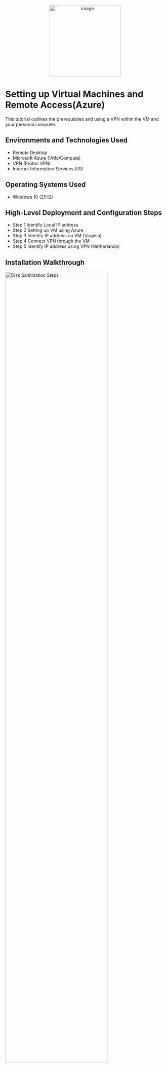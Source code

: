 <p align="center">
<img width="225" height="225" alt="image" src="https://github.com/user-attachments/assets/e43e6253-469e-46d9-841a-0fa3384d5e65" />

</p>

<h1>Setting up Virtual Machines and Remote Access(Azure)</h1>
This tutorial outlines the prerequisites and using a VPN within the VM and your personal computer.<br />





<h2>Environments and Technologies Used</h2>

- Remote Desktop
- Microsoft Azure (VMs/Compute)
- VPN (Proton VPN)
- Internet Information Services (IIS)

<h2>Operating Systems Used </h2>

- Windows 10 (21H2)

<h2>High-Level Deployment and Configuration Steps</h2>

- Step 1 Identify Local IP address
- Step 2 Setting up VM using Azure
- Step 3 Identify IP address on VM (Virginia)
- Step 4 Connect VPN through the VM
- Step 5 Identify IP address using VPN (Netherlands)

<h2>Installation Walkthrough</h2>

<p>
<img src="https://i.imgur.com/DJmEXEB.png" height="80%" width="80%" alt="Disk Sanitization Steps"/>
</p>
<p>
Lorem ipsum dolor sit amet, consectetur adipiscing elit, sed do eiusmod tempor incididunt ut labore et dolore magna aliqua. Ut enim ad minim veniam, quis nostrud exercitation ullamco laboris nisi ut aliquip ex ea commodo consequat. Duis aute irure dolor in reprehenderit in voluptate velit esse cillum dolore eu fugiat nulla pariatur.
</p>
<br />

<p>
<img src="https://i.imgur.com/DJmEXEB.png" height="80%" width="80%" alt="Disk Sanitization Steps"/>
</p>
<p>
Lorem ipsum dolor sit amet, consectetur adipiscing elit, sed do eiusmod tempor incididunt ut labore et dolore magna aliqua. Ut enim ad minim veniam, quis nostrud exercitation ullamco laboris nisi ut aliquip ex ea commodo consequat. Duis aute irure dolor in reprehenderit in voluptate velit esse cillum dolore eu fugiat nulla pariatur.
</p>
<br />

<p>
<img src="https://i.imgur.com/DJmEXEB.png" height="80%" width="80%" alt="Disk Sanitization Steps"/>
</p>
<p>
Lorem ipsum dolor sit amet, consectetur adipiscing elit, sed do eiusmod tempor incididunt ut labore et dolore magna aliqua. Ut enim ad minim veniam, quis nostrud exercitation ullamco laboris nisi ut aliquip ex ea commodo consequat. Duis aute irure dolor in reprehenderit in voluptate velit esse cillum dolore eu fugiat nulla pariatur.
</p>
<br />

